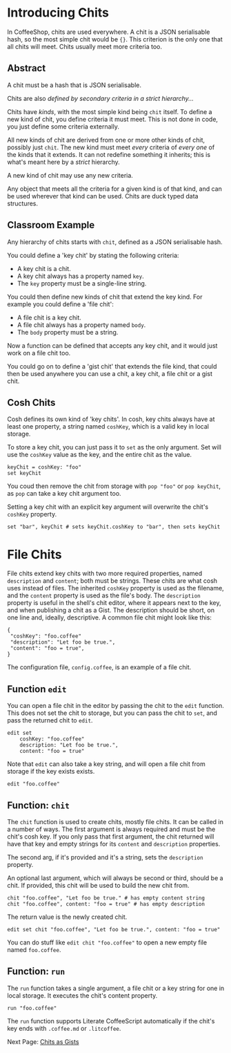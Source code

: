 # Introducing Chits

In CoffeeShop, chits are used everywhere. A chit is a JSON serialisable hash, so the
most simple chit would be `{}`. This criterion is the only one that all chits will
meet. Chits usually meet more criteria too.

## Abstract

A chit must be a hash that is JSON serialisable.

Chits are also *defined by secondary criteria in a strict hierarchy...*

Chits have *kinds*, with the most simple kind being `chit` itself. To define a new
kind of chit, you define criteria it must meet. This is not done in code, you just
define some criteria externally.

All new kinds of chit are derived from one or more other kinds of chit, possibly just
`chit`. The new kind must meet *every* criteria of *every one* of the kinds that it
extends. It can not redefine something it inherits; this is what's meant here by a
*strict* hierarchy.

A new kind of chit may use any new criteria.

Any object that meets all the criteria for a given kind is of that kind, and can be
used wherever that kind can be used. Chits are duck typed data structures.

## Classroom Example

Any hierarchy of chits starts with `chit`, defined as a JSON serialisable hash.

You could define a 'key chit' by stating the following criteria:

- A key chit is a chit.
- A key chit always has a property named `key`.
- The `key` property must be a single-line string.

You could then define new kinds of chit that extend the key kind. For example you
could define a 'file chit':

- A file chit is a key chit.
- A file chit always has a property named `body`.
- The `body` property must be a string.

Now a function can be defined that accepts any key chit, and it would just work on
a file chit too.

You could go on to define a 'gist chit' that extends the file kind, that could then
be used anywhere you can use a chit, a key chit, a file chit or a gist chit.

## Cosh Chits

Cosh defines its own kind of 'key chits'. In cosh, key chits always have at least one
property, a string named `coshKey`, which is a valid key in local storage.

To store a key chit, you can just pass it to `set` as the only argument. Set will use
the `coshKey` value as the key, and the entire chit as the value.

    keyChit = coshKey: "foo"
    set keyChit

You coud then remove the chit from storage with `pop "foo"` or `pop keyChit`,
as `pop` can take a key chit argument too.

Setting a key chit with an explicit key argument will overwrite the chit's `coshKey`
property.

    set "bar", keyChit # sets keyChit.coshKey to "bar", then sets keyChit

# File Chits

File chits extend key chits with two more required properties, named `description` and
`content`; both must be strings. These chits are what cosh uses instead of files. The
inherited `coshKey` property is used as the filename, and the `content` property is used
as the file's body. The `description` property is useful in the shell's chit editor, where
it appears next to the key, and when publishing a chit as a Gist. The description should
be short, on one line and, ideally, descriptive. A common file chit might look like this:

    {
     "coshKey": "foo.coffee"
     "description": "Let foo be true.",
     "content": "foo = true",
    }

The configuration file, `config.coffee`, is an example of a file chit.

## Function `edit`

You can open a file chit in the editor by passing the chit to the `edit` function.
This does not set the chit to storage, but you can pass the chit to `set`, and pass
the returned chit to `edit`.

    edit set
        coshKey: "foo.coffee"
        description: "Let foo be true.",
        content: "foo = true"

Note that `edit` can also take a key string, and will open a file chit from storage
if the key exists exists.

    edit "foo.coffee"

## Function: `chit`

The `chit` function is used to create chits, mostly file chits. It can be called in a
number of ways. The first argument is always required and must be the chit's cosh key.
If you only pass that first argument, the chit returned will have that key and empty
strings for its `content` and `description` properties.

The second arg, if it's provided and it's a string, sets the `description`
property.

An optional last argument, which will always be second or third, should be a chit.
If provided, this chit will be used to build the new chit from.

    chit "foo.coffee", "Let foo be true." # has empty content string
    chit "foo.coffee", content: "foo = true" # has empty description

The return value is the newly created chit.

    edit set chit "foo.coffee", "Let foo be true.", content: "foo = true"

You can do stuff like `edit chit "foo.coffee"` to open a new empty file named
`foo.coffee`.

## Function: `run`

The `run` function takes a single argument, a file chit or a key string for one
in local storage. It executes the chit's content property.

    run "foo.coffee"

The `run` function supports Literate CoffeeScript automatically if the chit's
key ends with `.coffee.md` or `.litcoffee`.

Next Page: [Chits as Gists](/docs/book/cosh_gists.md)
